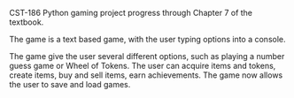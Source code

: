 CST-186 Python gaming project progress through Chapter 7 of the textbook.

The game is a text based game, with the user typing options into a console.

The game give the user several different options, such as playing a number guess game or Wheel of Tokens.
The user can acquire items and tokens, create items, buy and sell items, earn achievements.
The game now allows the user to save and load games.
